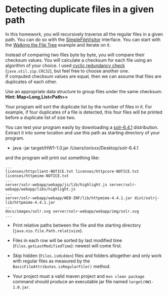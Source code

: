 # Detecting duplicate files in a given path

In this homework, you will recursively traverse all the regular files in a given path. You can do so with the [SimpleFileVisitor](https://docs.oracle.com/javase/8/docs/api/java/nio/file/SimpleFileVisitor.html) interface.
You can start with the [Walking the File Tree](http://docs.oracle.com/javase/tutorial/essential/io/walk.html) example and iterate on it.

Instead of comparing two files byte by byte, you will compare their checksum values. You will calculate a checksum for each file using an algorithm of your choice. 
I used [cyclic redundancy check](https://en.wikipedia.org/wiki/Cyclic_redundancy_check) (`java.util.zip.CRC32`), but feel free to choose another one.  
If computed checksum values are equal, then we can assume that files are duplicates of each other.

Use an appropriate data structure to group files under the same checksum. **Hint: Map<Long,List\<Path\>>**

Your program will sort the duplicate list by the number of files in it.
For example, if four duplicates of a file is detected, this four files will be printed before a duplicate list of size two.

You can test your program easily by downloading a [solr-6.4.1](http://www-eu.apache.org/dist/lucene/solr/6.4.1/solr-6.4.1.tgz) distribution.
Extract it into some location and use this path as starting directory of your program.

* java -jar target/HW1-1.0.jar /Users/iorixxx/Desktop/solr-6.4.1

and the program will print out something like:

```
...
licenses/httpclient-NOTICE.txt licenses/httpcore-NOTICE.txt licenses/httpmime-NOTICE.txt  
...
server/solr-webapp/webapp/js/lib/highlight.js server/solr-webapp/webapp/libs/highlight.js  
... 
server/solr-webapp/webapp/WEB-INF/lib/httpmime-4.4.1.jar dist/solrj-lib/httpmime-4.4.1.jar 
...
docs/images/solr.svg server/solr-webapp/webapp/img/solr.svg  
...
```


* Print relative paths between the file and the starting directory (`java.nio.file.Path.relativize`).
* Files in each row will be sorted by last modified time (`Files.getLastModifiedTime`): newest will come first.

* Skip hidden (`Files.isHidden`) files and folders altogether and only work with regular files as measured by the `BasicFileAttributes.isRegularFile()` method.

* Your project must a valid maven project and `mvn clean package` command should produce an executable jar file named `target/HW1-1.0.jar`.